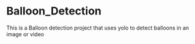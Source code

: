 # Balloon_Detection
This is a Balloon detection project that uses yolo to detect balloons in an image or video
